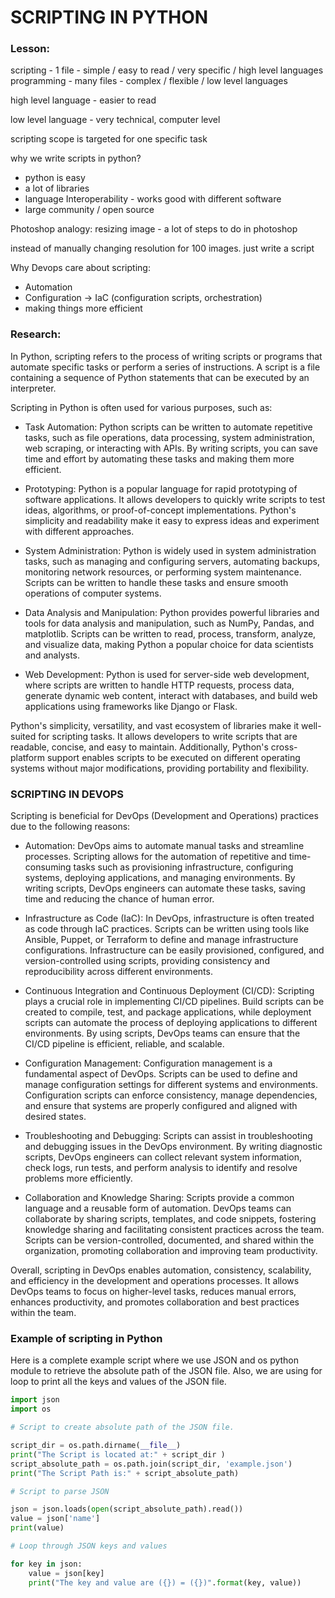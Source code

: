 # SCRIPTING IN PYTHON

### Lesson:

scripting - 1 file - simple  / easy to read / very specific / high level languages
programming - many files - complex / flexible / low level languages

high level language - easier to read

low level language - very technical, computer level

scripting scope is targeted for one specific task

why we write scripts in python?
* python is easy
* a lot of libraries
* language Interoperability - works good with different software 
* large community / open source


Photoshop analogy:
resizing image - a lot of steps to do in photoshop

instead of manually changing resolution for 100 images. just write a script 


Why Devops care about scripting:

* Automation 
* Configuration -> IaC (configuration scripts, orchestration)
* making things more efficient

### Research:


In Python, scripting refers to the process of writing scripts or programs that automate specific tasks or perform a series of instructions. A script is a file containing a sequence of Python statements that can be executed by an interpreter.

Scripting in Python is often used for various purposes, such as:

* Task Automation: Python scripts can be written to automate repetitive tasks, such as file operations, data processing, system administration, web scraping, or interacting with APIs. By writing scripts, you can save time and effort by automating these tasks and making them more efficient.

* Prototyping: Python is a popular language for rapid prototyping of software applications. It allows developers to quickly write scripts to test ideas, algorithms, or proof-of-concept implementations. Python's simplicity and readability make it easy to express ideas and experiment with different approaches.

* System Administration: Python is widely used in system administration tasks, such as managing and configuring servers, automating backups, monitoring network resources, or performing system maintenance. Scripts can be written to handle these tasks and ensure smooth operations of computer systems.

* Data Analysis and Manipulation: Python provides powerful libraries and tools for data analysis and manipulation, such as NumPy, Pandas, and matplotlib. Scripts can be written to read, process, transform, analyze, and visualize data, making Python a popular choice for data scientists and analysts.

* Web Development: Python is used for server-side web development, where scripts are written to handle HTTP requests, process data, generate dynamic web content, interact with databases, and build web applications using frameworks like Django or Flask.

Python's simplicity, versatility, and vast ecosystem of libraries make it well-suited for scripting tasks. It allows developers to write scripts that are readable, concise, and easy to maintain. Additionally, Python's cross-platform support enables scripts to be executed on different operating systems without major modifications, providing portability and flexibility.

### SCRIPTING IN DEVOPS

Scripting is beneficial for DevOps (Development and Operations) practices due to the following reasons:

* Automation: DevOps aims to automate manual tasks and streamline processes. Scripting allows for the automation of repetitive and time-consuming tasks such as provisioning infrastructure, configuring systems, deploying applications, and managing environments. By writing scripts, DevOps engineers can automate these tasks, saving time and reducing the chance of human error.

* Infrastructure as Code (IaC): In DevOps, infrastructure is often treated as code through IaC practices. Scripts can be written using tools like Ansible, Puppet, or Terraform to define and manage infrastructure configurations. Infrastructure can be easily provisioned, configured, and version-controlled using scripts, providing consistency and reproducibility across different environments.

* Continuous Integration and Continuous Deployment (CI/CD): Scripting plays a crucial role in implementing CI/CD pipelines. Build scripts can be created to compile, test, and package applications, while deployment scripts can automate the process of deploying applications to different environments. By using scripts, DevOps teams can ensure that the CI/CD pipeline is efficient, reliable, and scalable.

* Configuration Management: Configuration management is a fundamental aspect of DevOps. Scripts can be used to define and manage configuration settings for different systems and environments. Configuration scripts can enforce consistency, manage dependencies, and ensure that systems are properly configured and aligned with desired states.

* Troubleshooting and Debugging: Scripts can assist in troubleshooting and debugging issues in the DevOps environment. By writing diagnostic scripts, DevOps engineers can collect relevant system information, check logs, run tests, and perform analysis to identify and resolve problems more efficiently.

* Collaboration and Knowledge Sharing: Scripts provide a common language and a reusable form of automation. DevOps teams can collaborate by sharing scripts, templates, and code snippets, fostering knowledge sharing and facilitating consistent practices across the team. Scripts can be version-controlled, documented, and shared within the organization, promoting collaboration and improving team productivity.

Overall, scripting in DevOps enables automation, consistency, scalability, and efficiency in the development and operations processes. It allows DevOps teams to focus on higher-level tasks, reduces manual errors, enhances productivity, and promotes collaboration and best practices within the team.

### Example of scripting in Python
Here is a complete example script where we use JSON and os python module to retrieve the absolute path of the JSON file. Also, we are using for loop to print all the keys and values of the JSON file.

```python
import json
import os

# Script to create absolute path of the JSON file.

script_dir = os.path.dirname(__file__)
print("The Script is located at:" + script_dir )
script_absolute_path = os.path.join(script_dir, 'example.json')
print("The Script Path is:" + script_absolute_path)

# Script to parse JSON

json = json.loads(open(script_absolute_path).read())
value = json['name']
print(value)

# Loop through JSON keys and values

for key in json:
    value = json[key]
    print("The key and value are ({}) = ({})".format(key, value))
```
